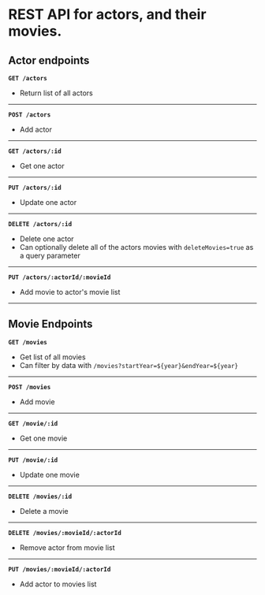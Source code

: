 # REST API for actors, and their movies.

## Actor endpoints

**`GET /actors`**

- Return list of all actors

---

**`POST /actors`**

- Add actor

---

**`GET /actors/:id`**

- Get one actor

---

**`PUT /actors/:id`**

- Update one actor

---

**`DELETE /actors/:id`**

- Delete one actor
- Can optionally delete all of the actors movies with `deleteMovies=true` as a query parameter

---

**`PUT /actors/:actorId/:movieId`**

- Add movie to actor's movie list

---

## Movie Endpoints

**`GET /movies`**

- Get list of all movies
- Can filter by data with `/movies?startYear=${year}&endYear=${year}`

---

**`POST /movies`**

- Add movie

---

**`GET /movie/:id`**

- Get one movie

---

**`PUT /movie/:id`**

- Update one movie

---

**`DELETE /movies/:id`**

- Delete a movie

---

**`DELETE /movies/:movieId/:actorId`**

- Remove actor from movie list

---

**`PUT /movies/:movieId/:actorId`**

- Add actor to movies list
